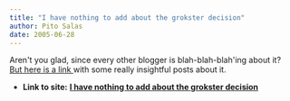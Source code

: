```yaml
---
title: "I have nothing to add about the grokster decision"
author: Pito Salas
date: 2005-06-28
---
```


Aren't you glad, since every other blogger is blah-blah-blah'ing about it?
[But here is a link ](<http://www.eff.org/deeplinks/>)with some really
insightful posts about it.


* **Link to site:** **[I have nothing to add about the grokster decision](None)**
